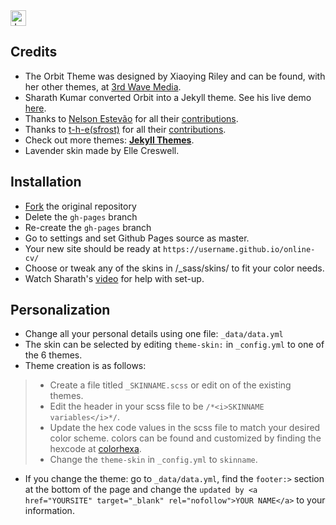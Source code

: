<a href="https://jekyll-themes.com">
<img src="https://img.shields.io/badge/featured%20on-JT-red.svg" height="25" alt="Jekyll Themes Shield" >
</a>

## Credits
- The Orbit Theme was designed by Xiaoying Riley and can be found, with her other themes, at [3rd Wave Media](http://themes.3rdwavemedia.com/).
- Sharath Kumar converted Orbit into a Jekyll theme. See his live demo [here](https://online-cv.webjeda.com).
- Thanks to [Nelson Estevão](https://github.com/nelsonmestevao) for all their [contributions](https://github.com/sharu725/online-cv/commits?author=nelsonmestevao).
- Thanks to [t-h-e(sfrost)](https://github.com/t-h-e) for all their [contributions](https://github.com/sharu725/online-cv/commits?author=t-h-e).
- Check out more themes: [**Jekyll Themes**](http://jekyll-themes.com).
- Lavender skin made by Elle Creswell.

## Installation
* [Fork](https://github.com/sharu725/online-cv/fork) the original repository
* Delete the `gh-pages` branch
* Re-create the `gh-pages` branch
* Go to settings and set Github Pages source as master.
* Your new site should be ready at `https://username.github.io/online-cv/`
* Choose or tweak any of the skins in /_sass/skins/ to fit your color needs. 
* Watch Sharath's [video](https://www.youtube.com/embed/T2nx6tj-ZH4) for help with set-up.

## Personalization
* Change all your personal details using one file: `_data/data.yml`
* The skin can be selected by editing `theme-skin:` in `_config.yml` to one of the 6 themes. 
* Theme creation is as follows: 
>   - Create a file titled `_SKINNAME.scss` or edit on of the existing themes. 
>   - Edit the header in your scss file to be `/*<i>SKINNAME variables</i>*/`.
>   - Update the hex code values in the scss file to match your desired color scheme. colors can be found and customized by finding the hexcode at [colorhexa](https://www.colorhexa.com/).
>   - Change the `theme-skin` in `_config.yml` to `skinname`.

* If you change the theme: go to `_data/data.yml`, find the `footer:>` section at the bottom of the page and change the `updated by <a href="YOURSITE" target="_blank" rel="nofollow">YOUR NAME</a>` to your information. 
